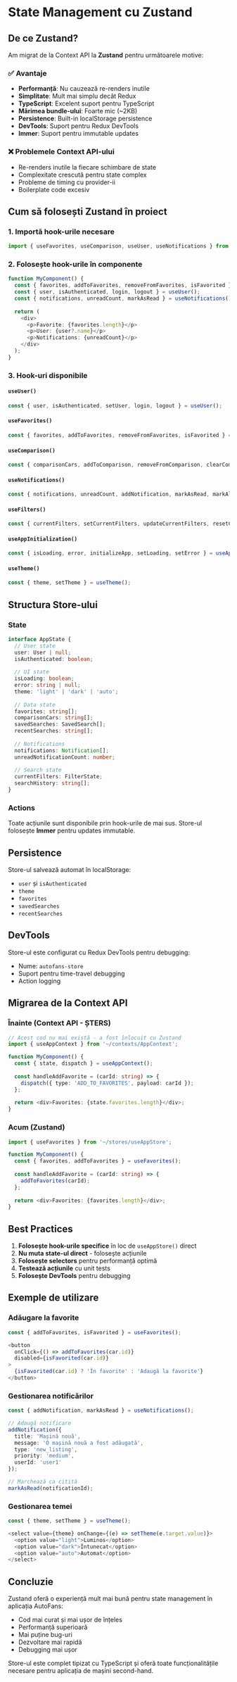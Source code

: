 # State Management cu Zustand

## De ce Zustand?

Am migrat de la Context API la **Zustand** pentru următoarele motive:

### ✅ Avantaje
- **Performanță**: Nu cauzează re-renders inutile
- **Simplitate**: Mult mai simplu decât Redux
- **TypeScript**: Excelent suport pentru TypeScript
- **Mărimea bundle-ului**: Foarte mic (~2KB)
- **Persistence**: Built-in localStorage persistence
- **DevTools**: Suport pentru Redux DevTools
- **Immer**: Suport pentru immutable updates

### ❌ Problemele Context API-ului
- Re-renders inutile la fiecare schimbare de state
- Complexitate crescută pentru state complex
- Probleme de timing cu provider-ii
- Boilerplate code excesiv

## Cum să folosești Zustand în proiect

### 1. Importă hook-urile necesare

```typescript
import { useFavorites, useComparison, useUser, useNotifications } from '~/stores/useAppStore';
```

### 2. Folosește hook-urile în componente

```typescript
function MyComponent() {
  const { favorites, addToFavorites, removeFromFavorites, isFavorited } = useFavorites();
  const { user, isAuthenticated, login, logout } = useUser();
  const { notifications, unreadCount, markAsRead } = useNotifications();
  
  return (
    <div>
      <p>Favorite: {favorites.length}</p>
      <p>User: {user?.name}</p>
      <p>Notifications: {unreadCount}</p>
    </div>
  );
}
```

### 3. Hook-uri disponibile

#### `useUser()`
```typescript
const { user, isAuthenticated, setUser, login, logout } = useUser();
```

#### `useFavorites()`
```typescript
const { favorites, addToFavorites, removeFromFavorites, isFavorited } = useFavorites();
```

#### `useComparison()`
```typescript
const { comparisonCars, addToComparison, removeFromComparison, clearComparison, isInComparison, canAddToComparison } = useComparison();
```

#### `useNotifications()`
```typescript
const { notifications, unreadCount, addNotification, markAsRead, markAllAsRead, clearAll } = useNotifications();
```

#### `useFilters()`
```typescript
const { currentFilters, setCurrentFilters, updateCurrentFilters, resetCurrentFilters } = useFilters();
```

#### `useAppInitialization()`
```typescript
const { isLoading, error, initializeApp, setLoading, setError } = useAppInitialization();
```

#### `useTheme()`
```typescript
const { theme, setTheme } = useTheme();
```

## Structura Store-ului

### State
```typescript
interface AppState {
  // User state
  user: User | null;
  isAuthenticated: boolean;
  
  // UI state
  isLoading: boolean;
  error: string | null;
  theme: 'light' | 'dark' | 'auto';
  
  // Data state
  favorites: string[];
  comparisonCars: string[];
  savedSearches: SavedSearch[];
  recentSearches: string[];
  
  // Notifications
  notifications: Notification[];
  unreadNotificationCount: number;
  
  // Search state
  currentFilters: FilterState;
  searchHistory: string[];
}
```

### Actions
Toate acțiunile sunt disponibile prin hook-urile de mai sus. Store-ul folosește **Immer** pentru updates immutable.

## Persistence

Store-ul salvează automat în localStorage:
- `user` și `isAuthenticated`
- `theme`
- `favorites`
- `savedSearches`
- `recentSearches`

## DevTools

Store-ul este configurat cu Redux DevTools pentru debugging:
- Nume: `autofans-store`
- Suport pentru time-travel debugging
- Action logging

## Migrarea de la Context API

### Înainte (Context API - ȘTERS)
```typescript
// Acest cod nu mai există - a fost înlocuit cu Zustand
import { useAppContext } from '~/contexts/AppContext';

function MyComponent() {
  const { state, dispatch } = useAppContext();
  
  const handleAddFavorite = (carId: string) => {
    dispatch({ type: 'ADD_TO_FAVORITES', payload: carId });
  };
  
  return <div>Favorites: {state.favorites.length}</div>;
}
```

### Acum (Zustand)
```typescript
import { useFavorites } from '~/stores/useAppStore';

function MyComponent() {
  const { favorites, addToFavorites } = useFavorites();
  
  const handleAddFavorite = (carId: string) => {
    addToFavorites(carId);
  };
  
  return <div>Favorites: {favorites.length}</div>;
}
```

## Best Practices

1. **Folosește hook-urile specifice** în loc de `useAppStore()` direct
2. **Nu muta state-ul direct** - folosește acțiunile
3. **Folosește selectors** pentru performanță optimă
4. **Testează acțiunile** cu unit tests
5. **Folosește DevTools** pentru debugging

## Exemple de utilizare

### Adăugare la favorite
```typescript
const { addToFavorites, isFavorited } = useFavorites();

<button 
  onClick={() => addToFavorites(car.id)}
  disabled={isFavorited(car.id)}
>
  {isFavorited(car.id) ? 'În favorite' : 'Adaugă la favorite'}
</button>
```

### Gestionarea notificărilor
```typescript
const { addNotification, markAsRead } = useNotifications();

// Adaugă notificare
addNotification({
  title: 'Mașină nouă',
  message: 'O mașină nouă a fost adăugată',
  type: 'new_listing',
  priority: 'medium',
  userId: 'user1'
});

// Marchează ca citită
markAsRead(notificationId);
```

### Gestionarea temei
```typescript
const { theme, setTheme } = useTheme();

<select value={theme} onChange={(e) => setTheme(e.target.value)}>
  <option value="light">Luminos</option>
  <option value="dark">Întunecat</option>
  <option value="auto">Automat</option>
</select>
```

## Concluzie

Zustand oferă o experiență mult mai bună pentru state management în aplicația AutoFans:
- Cod mai curat și mai ușor de înțeles
- Performanță superioară
- Mai puține bug-uri
- Dezvoltare mai rapidă
- Debugging mai ușor

Store-ul este complet tipizat cu TypeScript și oferă toate funcționalitățile necesare pentru aplicația de mașini second-hand.
